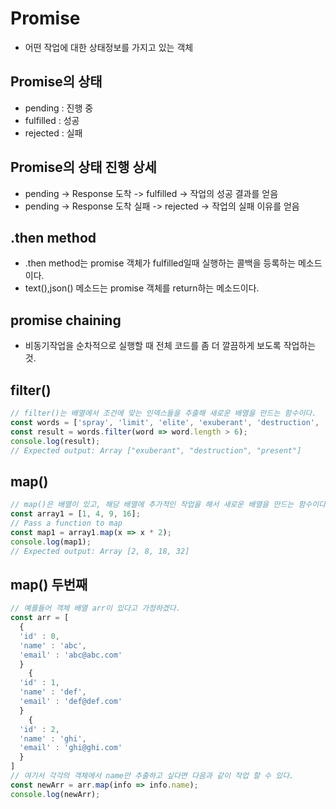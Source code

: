 # Promise

- 어떤 작업에 대한 상태정보를 가지고 있는 객체

## Promise의 상태
- pending : 진행 중
- fulfilled : 성공
- rejected : 실패
## Promise의 상태 진행 상세
- pending -> Response 도착 -> fulfilled -> 작업의 성공 결과를 얻음
- pending -> Response 도착 실패 -> rejected -> 작업의 실패 이유를 얻음

## .then method
- .then method는 promise 객체가 fulfilled일때 실행하는 콜백을 등록하는 메소드이다.
- text(),json() 메소드는 promise 객체를 return하는 메소드이다.

## promise chaining
- 비동기작업을 순차적으로 실행할 때 전체 코드를 좀 더 깔끔하게 보도록 작업하는 것.

## filter()
```JavaScript
// filter()는 배열에서 조건에 맞는 인덱스들을 추출해 새로운 배열을 만드는 함수이다.
const words = ['spray', 'limit', 'elite', 'exuberant', 'destruction', 'present'];
const result = words.filter(word => word.length > 6);
console.log(result);
// Expected output: Array ["exuberant", "destruction", "present"]
```

## map()
```JavaScript
// map()은 배열이 있고, 해당 배열에 추가적인 작업을 해서 새로운 배열을 만드는 함수이다.
const array1 = [1, 4, 9, 16];
// Pass a function to map
const map1 = array1.map(x => x * 2);
console.log(map1);
// Expected output: Array [2, 8, 18, 32]
```
## map() 두번째
```JavaScript
// 예를들어 객체 배열 arr이 있다고 가정하겠다.
const arr = [
  {
  'id' : 0,
  'name' : 'abc',
  'email' : 'abc@abc.com'
  }
    {
  'id' : 1,
  'name' : 'def',
  'email' : 'def@def.com'
  }
    {
  'id' : 2,
  'name' : 'ghi',
  'email' : 'ghi@ghi.com'
  }
]
// 여기서 각각의 객체에서 name만 추출하고 싶다면 다음과 같이 작업 할 수 있다.
const newArr = arr.map(info => info.name);
console.log(newArr);
```